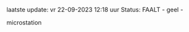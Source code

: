 laatste update: 
vr 22-09-2023 12:18   uur 
Status: FAALT - geel - 
<div class="service Y">microstation</div>